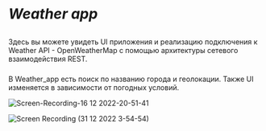 
# _Weather app_
##
Здесь вы можете увидеть  UI приложения и реализацию подключения к Weather API - OpenWeatherMap с помощью архитектуры сетевого взаимодействия REST.

###
В Weather_app есть поиск по названию города и геолокации. Также UI изменяется в зависимости от погодных условий.


![Screen-Recording-_16 12 2022-20-51-41_](https://user-images.githubusercontent.com/99863500/208134166-a5eb6e05-13c4-4436-8e00-f226a973835d.gif)


![Screen Recording (31 12 2022 3-54-54)](https://user-images.githubusercontent.com/99863500/210111125-95deaac1-6979-484a-bd2c-18e6e7685ff5.gif)
